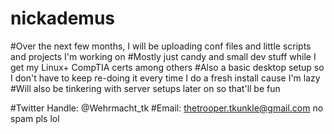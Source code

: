 # nickademus
#Over the next few months, I will be uploading conf files and little scripts and projects I'm working on
#Mostly just candy and small dev stuff while I get my Linux+ CompTIA certs among others
#Also a basic desktop setup so I don't have to keep re-doing it every time I do a fresh install cause I'm lazy
#Will also be tinkering with server setups later on so that'll be fun

#Twitter Handle: @Wehrmacht_tk
#Email: thetrooper.tkunkle@gmail.com no spam pls lol
